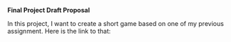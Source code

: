 **Final Project Draft Proposal**

In this project, I want to create a short game based on one of my previous assignment. Here is the link to that:
